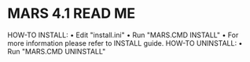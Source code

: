 MARS 4.1 READ ME
======================

HOW-TO INSTALL:
•	Edit "install.ini"
•	Run "MARS.CMD INSTALL"
•	For more information please refer to INSTALL guide.
HOW-TO UNINSTALL:
•	Run "MARS.CMD UNINSTALL"

